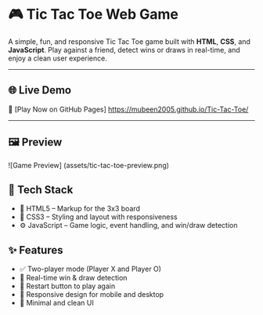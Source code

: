 # 🎮 Tic Tac Toe Web Game

A simple, fun, and responsive Tic Tac Toe game built with **HTML**, **CSS**, and **JavaScript**. Play against a friend, detect wins or draws in real-time, and enjoy a clean user experience.

---

## 🌐 Live Demo

 🔗 [Play Now on GitHub Pages] https://mubeen2005.github.io/Tic-Tac-Toe/


---

## 🖼️ Preview
![Game Preview] (assets/tic-tac-toe-preview.png)  
  



## 🧰 Tech Stack

- 🧱 HTML5 – Markup for the 3x3 board
- 🎨 CSS3 – Styling and layout with responsiveness
- ⚙️ JavaScript – Game logic, event handling, and win/draw detection


## ✨ Features

- ✅ Two-player mode (Player X and Player O)
- 🧠 Real-time win & draw detection
- 🔁 Restart button to play again
- 📱 Responsive design for mobile and desktop
- 🎨 Minimal and clean UI

